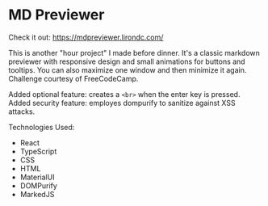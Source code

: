 # MD Previewer
Check it out: https://mdpreviewer.lirondc.com/

This is another "hour project" I made before dinner. It's a classic markdown previewer with responsive design and small animations for buttons and tooltips. You can also maximize one window and then minimize it again. Challenge courtesy of FreeCodeCamp.

Added optional feature: creates a `<br>` when the enter key is pressed.
Added security feature: employes dompurify to sanitize against XSS attacks.

Technologies Used:
- React
- TypeScript
- CSS
- HTML
- MaterialUI
- DOMPurify
- MarkedJS